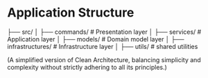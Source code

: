 # Application Structure

├── src/
│   ├── commands/        # Presentation layer
│   ├── services/        # Application  layer
│   ├── models/          # Domain model layer
│   ├── infrastructures/ # Infrastructure layer
│   ├── utils/           # shared utilities

(A simplified version of Clean Architecture, balancing simplicity and complexity without strictly adhering to all its principles.)
